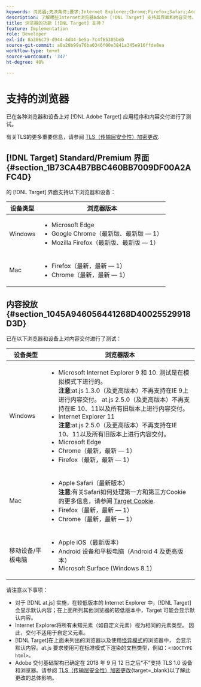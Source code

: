 ```yaml
---
keywords: 浏览器;先决条件;要求;Internet Explorer;Chrome;Firefox;Safari;Android;Surface
description: 了解哪些Internet浏览器Adobe [!DNL Target] 支持其界面和内容交付。
title: 浏览器的功能 [!DNL Target] 支持？
feature: Implementation
role: Developer
exl-id: 8a366c79-d944-4d44-be5a-7c4f65385beb
source-git-commit: a0a20b99a76ba0346f00e3841a345e916ffde8ea
workflow-type: tm+mt
source-wordcount: '347'
ht-degree: 40%

---
```


# 支持的浏览器

已在各种浏览器和设备上对 [!DNL Adobe Target] 应用程序和内容交付进行了测试。

有关TLS的更多重要信息，请参阅 [TLS（传输层安全性）加密更改](https://developer.adobe.com/target/before-implement/tls-transport-layer-security-encryption/).

## [!DNL Target] Standard/Premium 界面 {#section_1B73CA4B7BBC460BB7009DF00A2AFC4D}

的 [!DNL Target] 界面支持以下浏览器和设备：

| 设备类型 | 浏览器版本 |
|--- |--- |
| Windows | <ul><li>Microsoft Edge</li><li>Google Chrome（最新版、最新版 — 1）</li><li>Mozilla Firefox（最新版、最新版 — 1）</li></ul> |
| Mac | <ul><li>Firefox（最新，最新 — 1）</li><li>Chrome（最新，最新 — 1）</li></ul> |

## 内容投放 {#section_1045A946056441268D40025529918D3D}

已在以下浏览器和设备上对内容交付进行了测试：

| 设备类型 | 浏览器版本 |
|--- |--- |
| Windows | <ul><li>Microsoft Internet Explorer 9 和 10. 测试是在模拟模式下进行的。<br>**注意**:at.js 1.3.0（及更高版本）不再支持在IE 9上进行内容交付。 at.js 2.5.0（及更高版本）不再支持在IE 10、11以及所有旧版本上进行内容交付。</li><li>Internet Explorer 11 <br>**注意**:at.js 2.5.0（及更高版本）不再支持在IE 10、11以及所有旧版本上进行内容交付。</li><li>Microsoft Edge</li><li>Chrome（最新，最新 — 1）</li><li>Firefox（最新，最新 — 1）</li></ul> |
| Mac | <ul><li>Apple Safari（最新版本）<br>**注意**:有关Safari如何处理第一方和第三方Cookie的更多信息，请参阅 [Target Cookie](https://developer.adobe.com/target/before-implement/privacy/cookie-behavior/).</li><li>Firefox（最新，最新 — 1）</li><li>Chrome（最新，最新 — 1）</li></ul> |
| 移动设备/平板电脑 | <ul><li>Apple iOS（最新版本）</li><li>Android 设备和平板电脑（Android 4 及更高版本）</li><li>Microsoft Surface (Windows 8.1)</li></ul> |

请注意以下事项：

* 对于 [!DNL at.js] 实施，在较低版本的 Internet Explorer 中，[!DNL Target] 会显示默认内容；在上面所列其他浏览器的较低版本中，Target 可能会显示默认内容。
* Internet Explorer将所有未知元素（如自定义元素）视为相同的元素类型。 因此，交付不适用于自定义元素。
* [!DNL Target]在上面未列出的浏览器以及使用[怪异模式](https://en.wikipedia.org/wiki/Quirks_mode)的浏览器中， 会显示默认内容。at.js 要求使用可在标准模式下渲染的文档类型，例如：`<!DOCTYPE html>`。
* Adobe 交付基础架构已确定在 2018 年 9 月 12 日之后“不”支持 TLS 1.0 设备和浏览器。请参阅 [TLS（传输层安全性）加密更改](https://developer.adobe.com/target/before-implement/tls-transport-layer-security-encryption/){target=_blank}以了解此更改的总体影响。
